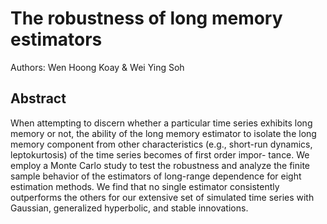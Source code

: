 # The robustness of long memory estimators

Authors: Wen Hoong Koay & Wei Ying Soh

## Abstract
When attempting to discern whether a particular time series exhibits long memory or not, the ability of the long memory estimator to isolate
the long memory component from other characteristics (e.g., short-run dynamics, leptokurtosis) of the time series becomes of first order impor-
tance. 
We employ a Monte Carlo study to test the robustness and analyze the finite sample behavior of the estimators of long-range dependence for
eight estimation methods. We find that no single estimator consistently outperforms the others for our extensive set of simulated time series with
Gaussian, generalized hyperbolic, and stable innovations.
